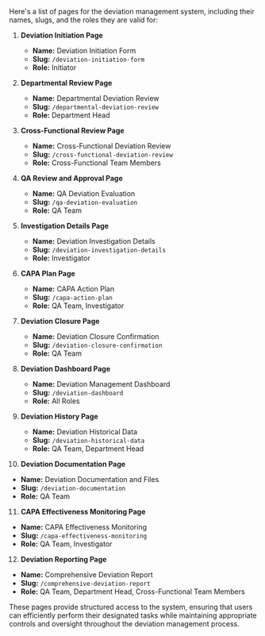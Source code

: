 Here's a list of pages for the deviation management system, including their names, slugs, and the roles they are valid for:

1.  **Deviation Initiation Page**
    
    *   **Name:** Deviation Initiation Form
    *   **Slug:** `/deviation-initiation-form`
    *   **Role:** Initiator
2.  **Departmental Review Page**
    
    *   **Name:** Departmental Deviation Review
    *   **Slug:** `/departmental-deviation-review`
    *   **Role:** Department Head
3.  **Cross-Functional Review Page**
    
    *   **Name:** Cross-Functional Deviation Review
    *   **Slug:** `/cross-functional-deviation-review`
    *   **Role:** Cross-Functional Team Members
4.  **QA Review and Approval Page**
    
    *   **Name:** QA Deviation Evaluation
    *   **Slug:** `/qa-deviation-evaluation`
    *   **Role:** QA Team
5.  **Investigation Details Page**
    
    *   **Name:** Deviation Investigation Details
    *   **Slug:** `/deviation-investigation-details`
    *   **Role:** Investigator
6.  **CAPA Plan Page**
    
    *   **Name:** CAPA Action Plan
    *   **Slug:** `/capa-action-plan`
    *   **Role:** QA Team, Investigator
7.  **Deviation Closure Page**
    
    *   **Name:** Deviation Closure Confirmation
    *   **Slug:** `/deviation-closure-confirmation`
    *   **Role:** QA Team
8.  **Deviation Dashboard Page**
    
    *   **Name:** Deviation Management Dashboard
    *   **Slug:** `/deviation-dashboard`
    *   **Role:** All Roles
9.  **Deviation History Page**
    
    *   **Name:** Deviation Historical Data
    *   **Slug:** `/deviation-historical-data`
    *   **Role:** QA Team, Department Head
10.  **Deviation Documentation Page**
    

*   **Name:** Deviation Documentation and Files
*   **Slug:** `/deviation-documentation`
*   **Role:** QA Team

11.  **CAPA Effectiveness Monitoring Page**

*   **Name:** CAPA Effectiveness Monitoring
*   **Slug:** `/capa-effectiveness-monitoring`
*   **Role:** QA Team, Investigator

12.  **Deviation Reporting Page**

*   **Name:** Comprehensive Deviation Report
*   **Slug:** `/comprehensive-deviation-report`
*   **Role:** QA Team, Department Head, Cross-Functional Team Members

These pages provide structured access to the system, ensuring that users can efficiently perform their designated tasks while maintaining appropriate controls and oversight throughout the deviation management process.
